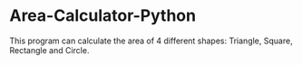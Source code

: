 # Area-Calculator-Python
This program can calculate the area of 4 different shapes: Triangle, Square, Rectangle and Circle.
